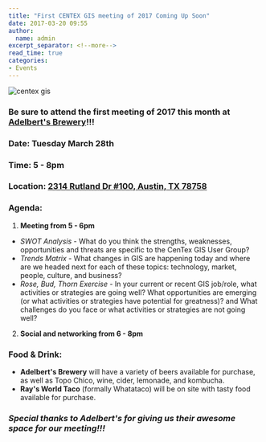 ```yaml
---
title: "First CENTEX GIS meeting of 2017 Coming Up Soon"
date: 2017-03-20 09:55
author:
  name: admin
excerpt_separator: <!--more-->
read_time: true
categories:
- Events
---
```

![centex gis](assets/img/blog/centex.png)
### Be sure to attend the first meeting of 2017 this month at [Adelbert's Brewery](http://adelbertsbeer.com/)!!!
### Date: Tuesday March 28th
### Time: 5 - 8pm
### Location: [2314 Rutland Dr #100, Austin, TX 78758](https://www.google.com/maps/place/Adelbert's+Brewery/@30.3825245,-97.720531,18z/data=!3m1!4b1!4m5!3m4!1s0x0:0x174d20f18188c72a!8m2!3d30.382525!4d-97.71988?hl=en)
<!--more-->
### Agenda:
1. **Meeting from 5 - 6pm**
  * *SWOT Analysis* - What do you think the strengths, weaknesses, opportunities and threats are specific to the CenTex GIS User Group?
  * *Trends Matrix* - What changes in GIS are happening today and where are we headed next for each of these topics: technology, market, people, culture, and business?
  * *Rose, Bud, Thorn Exercise* - In your current or recent GIS job/role, what activities or strategies are going well? What opportunities are emerging (or what activities or strategies have potential for greatness)? and What challenges do you face or what activities or strategies are not going well?
2. **Social and networking from 6 - 8pm**

### Food & Drink:
+ **Adelbert's Brewery** will have a variety of beers available for purchase, as well as Topo Chico, wine, cider, lemonade, and kombucha.
+ **Ray's World Taco** (formally Whatataco) will be on site with tasty food available for purchase.

### *Special thanks to Adelbert's for giving us their awesome space for our meeting!!!*
